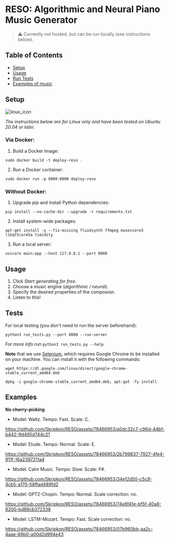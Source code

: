 # RESO: Algorithmic and Neural Piano Music Generator

> :warning: Currently not hosted, but can be run locally (see instructions below).

## Table of Contents

- [Setup](#Setup)
- [Usage](#Usage)
- [Run Tests](#Tests)
- [Examples of music](#Examples)

## Setup

![linux_icon](https://github.com/Skripkon/RESO/assets/78466953/cf80bfe7-1595-4260-b9d7-5880df3b14e6)

*The instructions below are for Linux only and have been tested on Ubuntu 20.04 or later.*

### Via Docker:

1. Build a Docker Image:

```sudo docker build -t deploy-reso .```

2. Run a Docker container:

```sudo docker run -p 8000:8000 deploy-reso```

### Without Docker:

1. Upgrade pip and install Python dependencies:

```pip install --no-cache-dir --upgrade -r requirements.txt```

2. Install system-wide packages:

```apt-get install -y --fix-missing fluidsynth ffmpeg musescore3 libqt5core5a timidity```

3. Run a local server:

```uvicorn main:app --host 127.0.0.1 --port 8000```


## Usage

1. Click *Start generating for free*.
2. Choose a music engine (*algorithmic / neural*).
3. Specify the desired properties of the composion.
4. Listen to this!


## Tests

For local testing (you don't need to run the server beforehand):

```python3 run_tests.py --port 8000 --run-server```

*For more info run* `python3 run_tests.py --help`

**Note** that we use [Selenium](https://www.selenium.dev/), which requires Google Chrome to be installed on your machine.
You can install it with the following commands:

```wget https://dl.google.com/linux/direct/google-chrome-stable_current_amd64.deb```

```dpkg -i google-chrome-stable_current_amd64.deb; apt-get -fy install```


## Examples

**No cherry-picking**

- Model: Waltz. Tempo: Fast. Scale: C.

https://github.com/Skripkon/RESO/assets/78466953/a0dc32c7-c96d-44bf-b442-9d495d744c21

- Model: Etude. Tempo: Normal. Scale: E.

https://github.com/Skripkon/RESO/assets/78466953/2b799837-7927-4fe4-911f-16a2397211a4

- Model: Calm Music. Tempo: Slow. Scale: F#.

https://github.com/Skripkon/RESO/assets/78466953/34e12d50-c5c9-4cb5-a170-58ffad489fd2

- Model: GPT2-Chopin. Tempo: Normal. Scale correction: no.

https://github.com/Skripkon/RESO/assets/78466953/74e8f41e-bf5f-40a8-8200-bd89cb372338

- Model: LSTM-Mozart. Tempo: Fast. Scale correction: no.

https://github.com/Skripkon/RESO/assets/78466953/07b960bb-aa2c-4aae-89b0-a00d2d994e43
